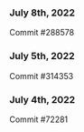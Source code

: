 ### July 8th, 2022

Commit #288578

### July 5th, 2022

Commit #314353


### July 4th, 2022

Commit #72281
